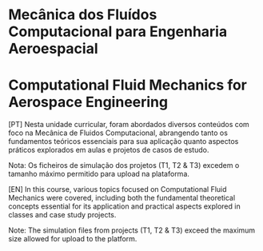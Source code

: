 # Mecânica dos Fluídos Computacional para Engenharia Aeroespacial

# Computational Fluid Mechanics for Aerospace Engineering
[PT]
Nesta unidade curricular, foram abordados diversos conteúdos com foco na Mecânica de Fluidos Computacional, abrangendo tanto os fundamentos teóricos essenciais para sua aplicação quanto aspectos práticos explorados em aulas e projetos de casos de estudo.

Nota: Os ficheiros de simulação dos projetos (T1, T2 & T3) excedem o tamanho máximo permitido para upload na plataforma.

[EN]
In this course, various topics focused on Computational Fluid Mechanics were covered, including both the fundamental theoretical concepts essential for its application and practical aspects explored in classes and case study projects.

Note: The simulation files from projects (T1, T2 & T3) exceed the maximum size allowed for upload to the platform.
